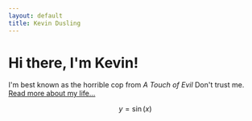 ```yaml
---
layout: default
title: Kevin Dusling
---
```


<div class="blurb">
	<h1>Hi there, I'm Kevin!</h1>
	<p>I'm best known as the horrible cop from <em>A Touch of Evil</em> Don't trust me. <a href="/about">Read more about my life...</a></p>
</div><!-- /.blurb -->


$$y=\sin(x)$$
